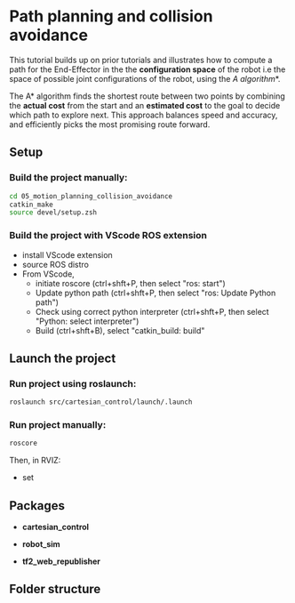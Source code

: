 # Path planning and collision avoidance 

This tutorial builds up on prior tutorials and illustrates how to compute a path for the End-Effector in the  the **configuration space** of the robot i.e the space of possible joint configurations of the robot, using the **A* algorithm**.  

The A* algorithm finds the shortest route between two points by combining the **actual cost** from the start and an **estimated cost** to the goal to decide which path to explore next. This approach balances speed and accuracy, and efficiently picks the most promising route forward.

## Setup

### Build the project manually:
```bash
cd 05_motion_planning_collision_avoidance
catkin_make
source devel/setup.zsh
```

### Build the project with VScode ROS extension

- install VScode extension
- source ROS distro 
- From VScode,
    - initiate roscore (ctrl+shft+P, then select "ros: start")
    - Update python path (ctrl+shft+P, then select "ros: Update Python path")
    - Check using correct python interpreter (ctrl+shft+P, then select "Python: select interpreter")
    - Build (ctrl+shft+B), select "catkin_build: build"


## Launch the project

### Run project using roslaunch:
```bash
roslaunch src/cartesian_control/launch/.launch
```


### Run project manually:
```bash
roscore

```
Then, in RVIZ:
- set 



## Packages

- **cartesian_control**

- **robot_sim**

- **tf2_web_republisher**



## Folder structure
```bash

```